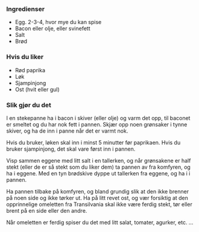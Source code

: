 
### Ingredienser
- Egg. 2-3-4, hvor mye du kan spise
- Bacon eller olje, eller svinefett
- Salt
- Brød

### Hvis du liker
- Rød paprika
- Løk
- Sjampinjong
- Ost (hvit eller gul)

### Slik gjør du det
I en stekepanne ha i bacon i skiver (eller olje) og varm det opp, til baconet er smeltet og du har nok fett i pannen. Skjær opp noen grønsaker i tynne skiver, og ha de inn i panne når det er varmt nok.

 Hvis du bruker, løken skal inn i minst 5 minutter før paprikaen. Hvis du bruker sjampinjong, det skal vare først inn i pannen.

 Visp sammen eggene med litt salt i en tallerken, og når grønsakene er half stekt (eller de er så stekt som du liker dem) ta pannen av fra komfyren, og ha i eggene. Med en tyn brødskive dyppe ut tallerken fra eggene, og ha i i pannen.

 Ha pannen tilbake på komfyren, og bland grundig slik at den ikke brenner på noen side og ikke tørker ut. Ha på litt revet ost, og vær forsiktig at den opprinnelige omeletten fra Transilvania skal ikke være ferdig stekt, tør eller brent på en side eller den andre.

 Når omeletten er ferdig spiser du det med litt salat, tomater, agurker, etc. …  